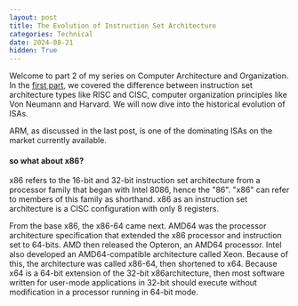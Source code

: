 ```yaml
---
layout: post
title: The Evolution of Instruction Set Architecture
categories: Technical
date: 2024-08-21
hidden: True
---
```


Welcome to part 2 of my series on Computer Architecture and Organization. In the [first part](https://elizabethwillard.github.io/computer_organization_and_instruction_set_architecture/), we covered the difference between instruction set architecture types like RISC and CISC, computer organization principles like Von Neumann and Harvard. We will now dive into the historical evolution of ISAs. 

ARM, as discussed in the last post, is one of the dominating ISAs on the market currently available.


#### so what about x86?
x86 refers to the 16-bit and 32-bit instruction set architecture from a processor family that began with Intel 8086, hence the "86". "x86" can refer to members of this family as shorthand. x86 as an instruction set architecture is a CISC configuration with only 8 registers. 

From the base x86, the x86-64 came next. AMD64 was the processor architecture specification that extended the x86 processor and instruction set to 64-bits. AMD then released the Opteron, an AMD64 processor. Intel also developed an AMD64-compatible architecture called Xeon. Because of this, the architecture was called x86-64, then shortened to x64. Because x64 is a 64-bit extension of the 32-bit x86architecture, then most software written for user-mode applications in 32-bit should execute without modification in a processor running in 64-bit mode. 

